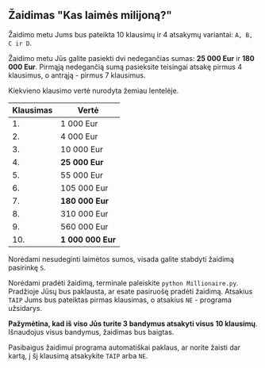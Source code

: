 ## Žaidimas "Kas laimės milijoną?"

Žaidimo metu Jums bus pateikta 10 klausimų ir 4 atsakymų variantai: ```A, B, C ir D```.

Žaidimo metu Jūs galite pasiekti dvi nedegančias sumas: **25 000 Eur** ir **180 000 Eur**. Pirmąją nedegančią sumą pasieksite teisingai atsakę pirmus 4 klausimus, o antrąją - pirmus 7 klausimus.

Kiekvieno klausimo vertė nurodyta žemiau lentelėje.

| Klausimas | Vertė |
| ------ | ------ |
| 1. | 1 000 Eur |
| 2. | 4 000 Eur |
| 3. | 10 000 Eur |
| 4. | **25 000 Eur** |
| 5. | 55 000 Eur |
| 6. | 105 000 Eur |
| 7. | **180 000 Eur** |
| 8. | 310 000 Eur |
| 9. | 560 000 Eur |
| 10. | **1 000 000 Eur** |

Norėdami nesudeginti laimėtos sumos, visada galite stabdyti žaidimą pasirinkę ```S```. 

Norėdami pradėti žaidimą, terminale paleiskite ```python Millionaire.py```. Pradžioje Jūsų bus paklausta, ar esate pasiruošę pradėti žaidimą. Atsakius ```TAIP``` Jums bus pateiktas pirmas klausimas, o atsakius ```NE``` - programa užsidarys.

**Pažymėtina, kad iš viso Jūs turite 3 bandymus atsakyti visus 10 klausimų**. Išnaudojus visus bandymus, žaidimas bus baigtas. 

Pasibaigus žaidimui programa automatiškai paklaus, ar norite žaisti dar kartą, į šį klausimą atsakykite ```TAIP``` arba ```NE```.
